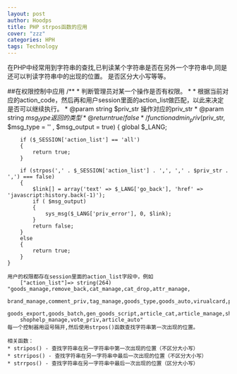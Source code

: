 ```yaml
---
layout: post
author: Hoodps
title: PHP strpos函数的应用
cover: "zzz"
categories: HPH
tags: Technology
---
```


在PHP中经常用到字符串的查找,已判读某个字符串是否在另外一个字符串中,同是还可以判读字符串中的出现的位置。
    是否区分大小写等等。

##在权限控制中应用
    /**
     * 判断管理员对某一个操作是否有权限。
     *
     * 根据当前对应的action_code，然后再和用户session里面的action_list做匹配，以此来决定是否可以继续执行。
     * @param     string    $priv_str    操作对应的priv_str
     * @param     string    $msg_type       返回的类型
     * @return true/false
     */
    function admin_priv($priv_str, $msg_type = '' , $msg_output = true)
    {
        global $_LANG;

        if ($_SESSION['action_list'] == 'all')
        {
            return true;
        }

        if (strpos(',' . $_SESSION['action_list'] . ',', ',' . $priv_str . ',') === false)
        {
            $link[] = array('text' => $_LANG['go_back'], 'href' => 'javascript:history.back(-1)');
            if ( $msg_output)
            {
                sys_msg($_LANG['priv_error'], 0, $link);
            }
            return false;
        }
        else
        {
            return true;
        }
    }

    用户的权限都存在session里面的action_list字段中，例如
        ["action_list"]=> string(264) "goods_manage,remove_back,cat_manage,cat_drop,attr_manage,
        brand_manage,comment_priv,tag_manage,goods_type,goods_auto,virualcard,picture_batch,
        goods_export,goods_batch,gen_goods_script,article_cat,article_manage,shopinfo_manage,
        shophelp_manage,vote_priv,article_auto" 
    每一个控制器用逗号隔开,然后使用strpos()函数查找字符串第一次出现的位置。

    相关函数：
    * stripos() - 查找字符串在另一字符串中第一次出现的位置（不区分大小写）
    * strripos() - 查找字符串在另一字符串中最后一次出现的位置（不区分大小写）
    * strrpos() - 查找字符串在另一字符串中最后一次出现的位置（区分大小写）













